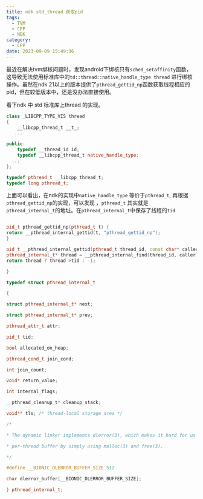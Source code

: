 ```yaml
---
title: ndk std_thread 获取pid
tags:
  - TVM
  - CPP
  - NDK
category:
  - CPP
date: 2023-09-09 15:49:36
---
```




最近在解决tvm绑核问题时，发现android下绑核只有`sched_setaffinity`函数，这导致无法使用标准库中的`td::thread::native_handle_type thread` 进行绑核操作。虽然在ndk 21以上的版本提供了`pthread_gettid_np`函数获取线程相应的pid，但在较低版本中，还是没办法直接使用。

看下ndk 中 std 标准库上thread 的实现。

```cpp
class _LIBCPP_TYPE_VIS thread
{
    __libcpp_thread_t __t_;
   ...

public:
    typedef __thread_id id;
    typedef __libcpp_thread_t native_handle_type;
  ...
};

typedef pthread_t __libcpp_thread_t;
typedef long pthread_t;
```

上面可以看出，在ndk的实现中`native_handle_type` 等价于`pthread_t`, 再根据`pthread_gettid_np`的实现，可以发现 ，`pthread_t` 其实就是`pthread_internal_t`的地址。在`pthread_internal_t`中保存了线程的`tid` 


```cpp

pid_t pthread_gettid_np(pthread_t t) {
return __pthread_internal_gettid(t, "pthread_gettid_np");
}

pid_t __pthread_internal_gettid(pthread_t thread_id, const char* caller) {
pthread_internal_t* thread = __pthread_internal_find(thread_id, caller);
return thread ? thread->tid : -1;

}

```

```cpp
typedef struct pthread_internal_t

{

struct pthread_internal_t* next;

struct pthread_internal_t* prev;

pthread_attr_t attr;

pid_t tid;

bool allocated_on_heap;

pthread_cond_t join_cond;

int join_count;

void* return_value;

int internal_flags;

__pthread_cleanup_t* cleanup_stack;

void** tls; /* thread-local storage area */

/*

* The dynamic linker implements dlerror(3), which makes it hard for us to implement this

* per-thread buffer by simply using malloc(3) and free(3).

*/

#define __BIONIC_DLERROR_BUFFER_SIZE 512

char dlerror_buffer[__BIONIC_DLERROR_BUFFER_SIZE];

} pthread_internal_t;
```